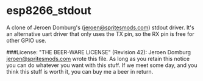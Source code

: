 # esp8266_stdout
A clone of Jeroen Domburg's (<jeroen@spritesmods.com>) stdout driver.
It's an alternative uart driver that only uses the TX pin, so the RX pin is free for other GPIO use.

###License:
  "THE BEER-WARE LICENSE" (Revision 42):
  Jeroen Domburg <jeroen@spritesmods.com> wrote this file. As long as you retain 
  this notice you can do whatever you want with this stuff. If we meet some day, 
  and you think this stuff is worth it, you can buy me a beer in return. 



